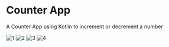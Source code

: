 # Counter App
 A Counter App using Kotlin to increment or decrement a number
 
 ![1](https://user-images.githubusercontent.com/81978998/130623120-c9574a8e-5154-4d4c-a165-a66164e45598.png)
![2](https://user-images.githubusercontent.com/81978998/130623127-b26846b0-a3ff-4732-8566-dc4261bdcbe0.png)
![3](https://user-images.githubusercontent.com/81978998/130623130-4c08dda3-ca17-4375-af3e-cae14ab544fa.png)
![4](https://user-images.githubusercontent.com/81978998/130623136-b9d4fae3-9eb5-4044-b3a1-45a1aac5c52e.png)

